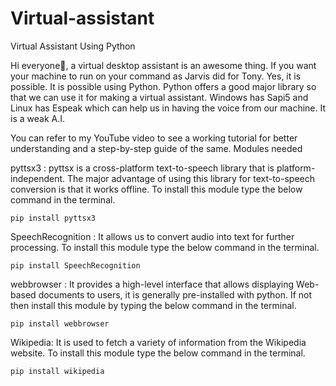 # Virtual-assistant
Virtual Assistant Using Python

Hi everyone👋, a virtual desktop assistant is an awesome thing. If you want your machine to run on your command as Jarvis did for Tony. Yes, it is possible. It is possible using Python. Python offers a good major library so that we can use it for making a virtual assistant. Windows has Sapi5 and Linux has Espeak which can help us in having the voice from our machine. It is a weak A.I.

You can refer to my YouTube video to see a working tutorial for better understanding and a step-by-step guide of the same.
Modules needed

pyttsx3 : pyttsx is a cross-platform text-to-speech library that is platform-independent. The major advantage of using this library for text-to-speech conversion is that it works offline. To install this module type the below command in the terminal.

    pip install pyttsx3

SpeechRecognition : It allows us to convert audio into text for further processing. To install this module type the below command in the terminal.

    pip install SpeechRecognition

webbrowser : It provides a high-level interface that allows displaying Web-based documents to users, it is generally pre-installed with python. If not then install this module by typing the below command in the terminal.

    pip install webbrowser

Wikipedia: It is used to fetch a variety of information from the Wikipedia website. To install this module type the below command in the terminal.

    pip install wikipedia
